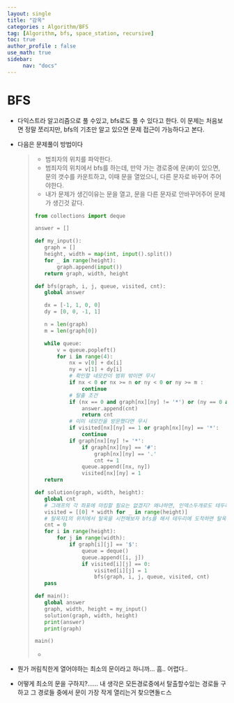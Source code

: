 ```yaml
---
layout: single
title: "감옥"
categories : Algorithm/BFS
tag: [Algorithm, bfs, space_station, recursive]
toc: true
author_profile : false
use_math: true
sidebar:
     nav: "docs"
---
```




# BFS

* 다익스트라 알고리즘으로 풀 수있고, bfs로도 풀 수 있다고 한다. 이 문제는 처음보면 정말 쪼리지만, bfs의 기초만 알고 있으면 문제 접근이 가능하다고 본다.

* 다음은 문제풀이 방법이다

  >* 범죄자의 위치를 파악한다.
  >* 범죄자의 위치에서 bfs를 하는데, 만약 가는 경로중에 문(#)이 있으면, 문의 갯수를 카운트하고, 이때 문을 열었으니, 다른 문자로 바꾸어 주어야한다.
  >* 내가 문제가 생긴이유는 문을 열고, 문을 다른 문자로 안바꾸어주어 문제가 생긴것 같다.
  >
  >```python
  >from collections import deque
  >
  >answer = []
  >
  >def my_input():
  >    graph = []
  >    height, width = map(int, input().split())
  >    for _ in range(height):
  >        graph.append(input())
  >    return graph, width, height
  >
  >def bfs(graph, i, j, queue, visited, cnt):
  >    global answer 
  >
  >    dx = [-1, 1, 0, 0]
  >    dy = [0, 0, -1, 1]
  >
  >    n = len(graph)
  >    m = len(graph[0])
  >
  >    while queue:
  >        v = queue.popleft()
  >        for i in range(4):
  >            nx = v[0] + dx[i]
  >            ny = v[1] + dy[i]
  >            # 확인할 네모칸이 범위 밖이면 무시
  >            if nx < 0 or nx >= n or ny < 0 or ny >= m :
  >                continue
  >            # 탈출 조건
  >            if (nx == 0 and graph[nx][ny] != '*') or (ny == 0 and graph[nx][ny] != '*') or (nx == n - 1 and graph[nx][ny] != '*') or (ny == m - 1 and graph[nx][ny] != '*'):
  >                answer.append(cnt)
  >                return cnt
  >            # 이미 네모칸을 방문했다면 무시
  >            if visited[nx][ny] == 1 or graph[nx][ny] == '*':
  >                continue
  >            if graph[nx][ny] != '*':
  >                if graph[nx][ny] == '#':
  >                    graph[nx][ny] == '.'
  >                    cnt += 1
  >                queue.append([nx, ny])
  >                visited[nx][ny] = 1
  >    return 
  >
  >def solution(graph, width, height):
  >    global cnt
  >    # 그래프의 각 좌표에 마킹할 필요는 없겠지? 왜냐하면, 인덱스두개로도 테두리줄에 있는지 인지가 가능하니까 
  >    visited = [[0] * width for _ in range(height)]
  >    # 탈옥자1의 위치에서 탈옥을 시전해보자 bfs를 해서 테두리에 도착하면 탈옥하는걸로 하자 
  >    cnt = 0
  >    for i in range(height):
  >        for j in range(width):
  >            if graph[i][j] == '$':
  >                queue = deque()
  >                queue.append([i, j])
  >                if visited[i][j] == 0:
  >                    visited[i][j] = 1
  >                    bfs(graph, i, j, queue, visited, cnt)
  >    pass
  >
  >def main():
  >    global answer
  >    graph, width, height = my_input()
  >    solution(graph, width, height)
  >    print(answer)
  >    print(graph)
  >
  >main()
  >```
  >
  >* 

* 뭔가 꺼림칙한게 열어야하는 최소의 문이라고 하니까... 흠.. 어렵다.. 
* 어떻게 최소의 문을 구하지?...... 내 생각은 모든경로중에서 탈출할수있는 경로들 구하고 그 경로들 중에서 문이 가장 작게 열리는거 찾으면돌ㄷ스